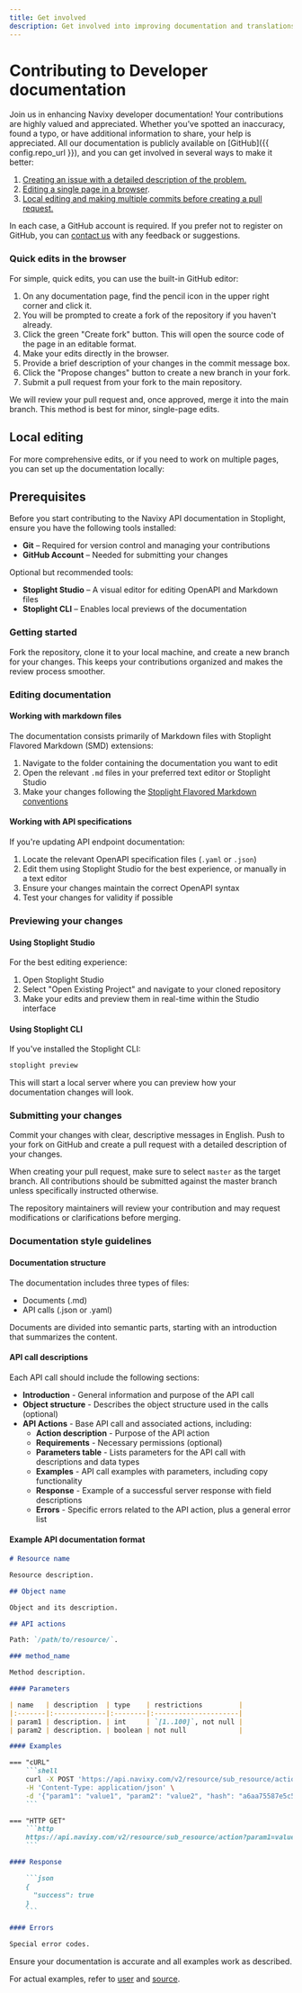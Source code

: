 ```yaml
---
title: Get involved
description: Get involved into improving documentation and translations of the Navixy Platform
---
```

# Contributing to Developer documentation

Join us in enhancing Navixy developer documentation! Your contributions are highly valued and appreciated. Whether you’ve spotted an inaccuracy, found a typo, or have additional information to share, your help is appreciated. All our documentation is publicly available on [GitHub]({{ config.repo_url }}), and you can get involved in several ways to make it better:

1. [Creating an issue with a detailed description of the problem.](https://github.com/SquareGPS/navixy-api/issues/new) 
2. [Editing a single page in a browser](#quick-edits-in-the-browser).
3. [Local editing and making multiple commits before creating a pull request.](#advanced-local-editing) 

In each case, a GitHub account is required. If you prefer not to register on GitHub, you can [contact us](../contacts.md) with any feedback or suggestions.

### Quick edits in the browser

For simple, quick edits, you can use the built-in GitHub editor:

1. On any documentation page, find the pencil icon in the upper right corner and click it.
2. You will be prompted to create a fork of the repository if you haven't already.
3. Click the green "Create fork" button. This will open the source code of the page in an editable format.
4. Make your edits directly in the browser.
5. Provide a brief description of your changes in the commit message box.
6. Click the "Propose changes" button to create a new branch in your fork.
7. Submit a pull request from your fork to the main repository. 

We will review your pull request and, once approved, merge it into the main branch. This method is best for minor, single-page edits.

## Local editing

For more comprehensive edits, or if you need to work on multiple pages, you can set up the documentation locally:

## Prerequisites

Before you start contributing to the Navixy API documentation in Stoplight, ensure you have the following tools installed:

- **Git** – Required for version control and managing your contributions
- **GitHub Account** – Needed for submitting your changes

Optional but recommended tools:

- **Stoplight Studio** – A visual editor for editing OpenAPI and Markdown files
- **Stoplight CLI** – Enables local previews of the documentation

### Getting started

Fork the repository, clone it to your local machine, and create a new branch for your changes. This keeps your contributions organized and makes the review process smoother.

### Editing documentation

#### Working with markdown files

The documentation consists primarily of Markdown files with Stoplight Flavored Markdown (SMD) extensions:

1. Navigate to the folder containing the documentation you want to edit
2. Open the relevant `.md` files in your preferred text editor or Stoplight Studio
3. Make your changes following the [Stoplight Flavored Markdown conventions](https://docs.stoplight.io/docs/platform/b591e6d161539-stoplight-flavored-markdown-smd)

#### Working with API specifications

If you're updating API endpoint documentation:

1. Locate the relevant OpenAPI specification files (`.yaml` or `.json`)
2. Edit them using Stoplight Studio for the best experience, or manually in a text editor
3. Ensure your changes maintain the correct OpenAPI syntax
4. Test your changes for validity if possible

### Previewing your changes

#### Using Stoplight Studio

For the best editing experience:

1. Open Stoplight Studio
2. Select "Open Existing Project" and navigate to your cloned repository
3. Make your edits and preview them in real-time within the Studio interface

#### Using Stoplight CLI

If you've installed the Stoplight CLI:

```sh
stoplight preview
```

This will start a local server where you can preview how your documentation changes will look.

### Submitting your changes

Commit your changes with clear, descriptive messages in English. Push to your fork on GitHub and create a pull request with a detailed description of your changes.

When creating your pull request, make sure to select `master` as the target branch. All contributions should be submitted against the master branch unless specifically instructed otherwise.

The repository maintainers will review your contribution and may request modifications or clarifications before merging.

### Documentation style guidelines

#### Documentation structure

The documentation includes three types of files:
* Documents (.md)
* API calls (.json or .yaml)

Documents are divided into semantic parts, starting with an introduction that summarizes the content.

#### API call descriptions

Each API call should include the following sections:

* **Introduction** - General information and purpose of the API call
* **Object structure** - Describes the object structure used in the calls (optional)
* **API Actions** - Base API call and associated actions, including:
    * **Action description** - Purpose of the API action
    * **Requirements** - Necessary permissions (optional)
    * **Parameters table** - Lists parameters for the API call with descriptions and data types
    * **Examples** - API call examples with parameters, including copy functionality
    * **Response** - Example of a successful server response with field descriptions
    * **Errors** - Specific errors related to the API action, plus a general error list

#### Example API documentation format

```markdown
# Resource name

Resource description.

## Object name

Object and its description.

## API actions

Path: `/path/to/resource/`.

### method_name

Method description.

#### Parameters

| name   | description  | type    | restrictions         |
|:-------|:-------------|:--------|:---------------------|
| param1 | description. | int     | `[1..100]`, not null |
| param2 | description. | boolean | not null             |

#### Examples

=== "cURL"
    ```shell
    curl -X POST 'https://api.navixy.com/v2/resource/sub_resource/action' \
    -H 'Content-Type: application/json' \
    -d '{"param1": "value1", "param2": "value2", "hash": "a6aa75587e5c59c32d347da438505fc3"}'
    ```

=== "HTTP GET"
    ```http
    https://api.navixy.com/v2/resource/sub_resource/action?param1=value1&param2&hash=a6aa75587e5c59c32d347da438505fc3
    ```

#### Response

    ```json
    {
      "success": true
    }
    ```

#### Errors

Special error codes.
```

Ensure your documentation is accurate and all examples work as described.

For actual examples, refer to [user](../../user-api/backend-api/resources/commons/user/index.md) and [source](https://raw.githubusercontent.com/SquareGPS/navixy-api/refs/heads/master/docs/user-api/backend-api/resources/commons/user/index.md).
